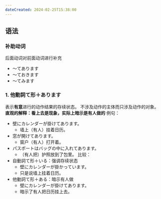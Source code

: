 ```yaml
---
dateCreated: 2024-02-25T15:38:00
---
```

## 语法
### 补助动词
后面动词对前面动词进行补充
- ～てあります
- ～ておきます
- ～てみます
### 1. 他動詞て形＋あります
表示**有意**进行的动作结果的存续状态。
不涉及动作的主体而只涉及动作的对象。
**直观的解释：看上去是现象，实际上暗示是有人做的**
例句：
- 壁にカレンダーが掛けてあります。
	- 墙上（有人）挂着日历。
- 窓が開けてあります。
	- 窗户（有人）打开着。
- パスポートはバッグの中に入れてあります。
	- （有人把）护照放到了包里。
比较：
- 自動詞て形＋いる：强调存续状态
	- 壁にカレンダーが掛かっています。
	- 只是说墙上挂着日历。
- 他動詞て形＋ある：暗示有人做
	- 壁にカレンダーが掛けてあります。
	- 暗示了有人把日历挂上去。